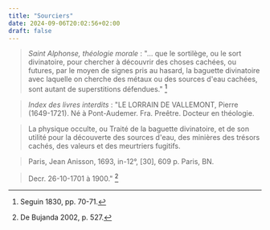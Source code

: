 ```yaml
---
title: "Sourciers"
date: 2024-09-06T20:02:56+02:00
draft: false
---
```



> *Saint Alphonse, théologie morale* :  "... que le sortilège, ou le sort divinatoire, pour chercher à découvrir des choses cachées, ou futures, par le moyen de signes pris au hasard, la baguette divinatoire avec laquelle on cherche des métaux ou des sources d'eau cachées, sont autant de superstitions défendues." [^1]

[^1]: Seguin 1830, pp. 70-71.

> *Index des livres interdits* : "LE LORRAIN DE VALLEMONT, Pierre (1649-1721). Né à Pont-Audemer. Fra. Preêtre. Docteur en théologie.

> La physique occulte, ou Traité de la baguette divinatoire, et de son utilité pour la découverte des sources d'eau, des minières des trésors cachés, des valeurs et des meurtriers fugitifs.

> Paris, Jean Anisson, 1693, in-12°, [30], 609 p. Paris, BN.

> Decr. 26-10-1701 à 1900." [^2]

[^2]: De Bujanda 2002, p. 527.
